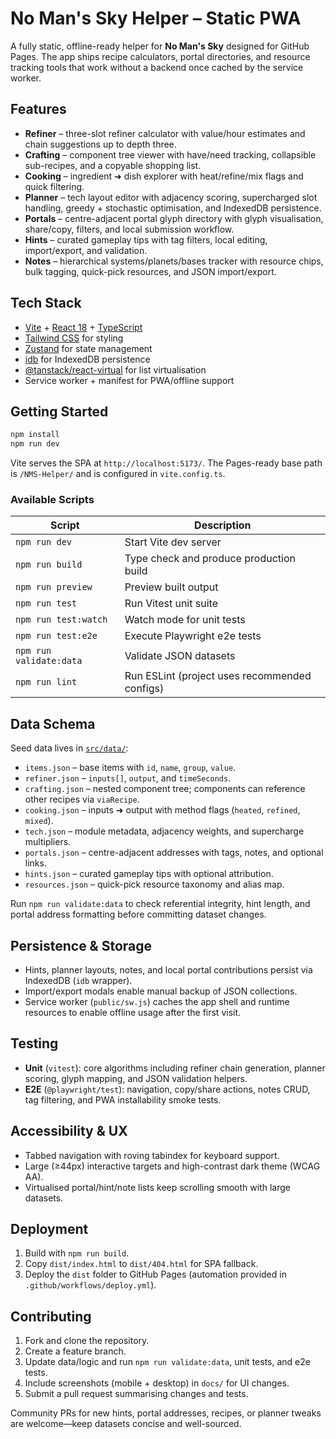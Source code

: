 # No Man's Sky Helper – Static PWA

A fully static, offline-ready helper for **No Man's Sky** designed for GitHub Pages. The app ships recipe calculators, portal directories, and resource tracking tools that work without a backend once cached by the service worker.

## Features

- **Refiner** – three-slot refiner calculator with value/hour estimates and chain suggestions up to depth three.
- **Crafting** – component tree viewer with have/need tracking, collapsible sub-recipes, and a copyable shopping list.
- **Cooking** – ingredient ➜ dish explorer with heat/refine/mix flags and quick filtering.
- **Planner** – tech layout editor with adjacency scoring, supercharged slot handling, greedy + stochastic optimisation, and IndexedDB persistence.
- **Portals** – centre-adjacent portal glyph directory with glyph visualisation, share/copy, filters, and local submission workflow.
- **Hints** – curated gameplay tips with tag filters, local editing, import/export, and validation.
- **Notes** – hierarchical systems/planets/bases tracker with resource chips, bulk tagging, quick-pick resources, and JSON import/export.

## Tech Stack

- [Vite](https://vitejs.dev/) + [React 18](https://react.dev/) + [TypeScript](https://www.typescriptlang.org/)
- [Tailwind CSS](https://tailwindcss.com/) for styling
- [Zustand](https://github.com/pmndrs/zustand) for state management
- [idb](https://github.com/jakearchibald/idb) for IndexedDB persistence
- [@tanstack/react-virtual](https://tanstack.com/virtual) for list virtualisation
- Service worker + manifest for PWA/offline support

## Getting Started

```bash
npm install
npm run dev
```

Vite serves the SPA at `http://localhost:5173/`. The Pages-ready base path is `/NMS-Helper/` and is configured in `vite.config.ts`.

### Available Scripts

| Script | Description |
| --- | --- |
| `npm run dev` | Start Vite dev server |
| `npm run build` | Type check and produce production build |
| `npm run preview` | Preview built output |
| `npm run test` | Run Vitest unit suite |
| `npm run test:watch` | Watch mode for unit tests |
| `npm run test:e2e` | Execute Playwright e2e tests |
| `npm run validate:data` | Validate JSON datasets |
| `npm run lint` | Run ESLint (project uses recommended configs) |

## Data Schema

Seed data lives in [`src/data/`](src/data):

- `items.json` – base items with `id`, `name`, `group`, `value`.
- `refiner.json` – `inputs[]`, `output`, and `timeSeconds`.
- `crafting.json` – nested component tree; components can reference other recipes via `viaRecipe`.
- `cooking.json` – inputs ➜ output with method flags (`heated`, `refined`, `mixed`).
- `tech.json` – module metadata, adjacency weights, and supercharge multipliers.
- `portals.json` – centre-adjacent addresses with tags, notes, and optional links.
- `hints.json` – curated gameplay tips with optional attribution.
- `resources.json` – quick-pick resource taxonomy and alias map.

Run `npm run validate:data` to check referential integrity, hint length, and portal address formatting before committing dataset changes.

## Persistence & Storage

- Hints, planner layouts, notes, and local portal contributions persist via IndexedDB (`idb` wrapper).
- Import/export modals enable manual backup of JSON collections.
- Service worker (`public/sw.js`) caches the app shell and runtime resources to enable offline usage after the first visit.

## Testing

- **Unit** (`vitest`): core algorithms including refiner chain generation, planner scoring, glyph mapping, and JSON validation helpers.
- **E2E** (`@playwright/test`): navigation, copy/share actions, notes CRUD, tag filtering, and PWA installability smoke tests.

## Accessibility & UX

- Tabbed navigation with roving tabindex for keyboard support.
- Large (≥44px) interactive targets and high-contrast dark theme (WCAG AA).
- Virtualised portal/hint/note lists keep scrolling smooth with large datasets.

## Deployment

1. Build with `npm run build`.
2. Copy `dist/index.html` to `dist/404.html` for SPA fallback.
3. Deploy the `dist` folder to GitHub Pages (automation provided in `.github/workflows/deploy.yml`).

## Contributing

1. Fork and clone the repository.
2. Create a feature branch.
3. Update data/logic and run `npm run validate:data`, unit tests, and e2e tests.
4. Include screenshots (mobile + desktop) in `docs/` for UI changes.
5. Submit a pull request summarising changes and tests.

Community PRs for new hints, portal addresses, recipes, or planner tweaks are welcome—keep datasets concise and well-sourced.
